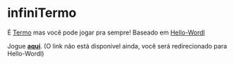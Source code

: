 # infiniTermo

É [Termo](term.ooo) mas você pode jogar pra sempre! Baseado em [Hello-Wordl](https://github.com/lynn/hello-wordl)

Jogue [**aqui**](https://hellowordl.net/). (O link não está disponivel ainda, você será redirecionado para Hello-Wordl)

